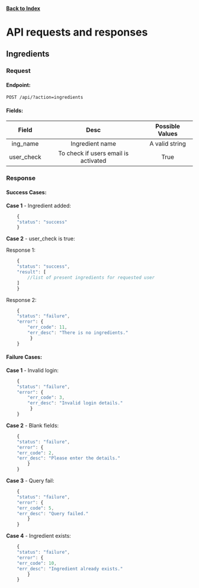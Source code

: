 #### [Back to Index](./index.html)

# API requests and responses

## Ingredients

### Request

#### Endpoint:
```
POST /api/?action=ingredients
```

#### Fields:

| Field | Desc | Possible Values |
|:---:|:---:|:---:|
| ing_name | Ingredient name | A valid string |
| user_check | To check if users email is activated | True |

### Response

#### Success Cases:

__Case 1__ - Ingredient added:

```js
    {
    "status": "success"
    }
```

__Case 2__ - user_check is true:

 Response 1:

```js
    {
    "status": "success",
    "result": [
        //list of present ingredients for requested user
    ]
    }
```

Response 2:

```js
    {
    "status": "failure",
    "error": {
        "err_code": 11,
        "err_desc": "There is no ingredients."
         }
    }
```


#### Failure Cases:
  

__Case 1__ - Invalid login:

```js
    {
    "status": "failure",
    "error": {
        "err_code": 3,
        "err_desc": "Invalid login details."
         }
    }
```

__Case 2__ - Blank fields:

```js
    {
    "status": "failure",
    "error": {
    "err_code": 2,
    "err_desc": "Please enter the details."
        }
    }
```

__Case 3__ - Query fail:

```js
    {
    "status": "failure",
    "error": {
    "err_code": 5,
    "err_desc": "Query failed."
        }
    }
```

__Case 4__ - Ingredient exists:


```js
    {
    "status": "failure",
    "error": {
    "err_code": 10,
    "err_desc": "Ingredient already exists."
        }
    }
```